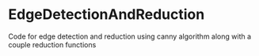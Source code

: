 # EdgeDetectionAndReduction

Code for edge detection and reduction using canny algorithm along with a couple reduction functions
